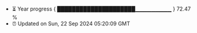 - ⏳ Year progress { █████████████████████▁▁▁▁▁▁▁▁▁ } 72.47 %
- ⏰ Updated on Sun, 22 Sep 2024 05:20:09 GMT

